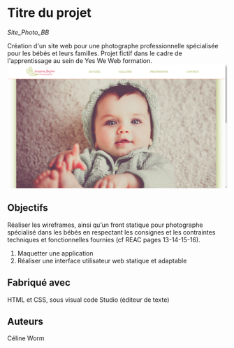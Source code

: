 # Titre du projet
_Site_Photo_BB_

Création d'un site web pour une photographe professionnelle spécialisée pour les bébés et leurs familles.
Projet fictif dans le cadre de l'apprentissage au sein de Yes We Web formation.
 ![Screenshot](https://raw.githubusercontent.com/Wcline-art/site-photo-bb/master/Screenshot%20readme.png)

## Objectifs

Réaliser les wireframes, ainsi qu’un front statique pour photographe spécialisé
dans les bébés en respectant les consignes et les contraintes techniques et
fonctionnelles fournies (cf REAC pages 13-14-15-16).
1. Maquetter une application
2. Réaliser une interface utilisateur web statique et adaptable


## Fabriqué avec

HTML et CSS, sous visual code Studio (éditeur de texte)


## Auteurs
Céline Worm


